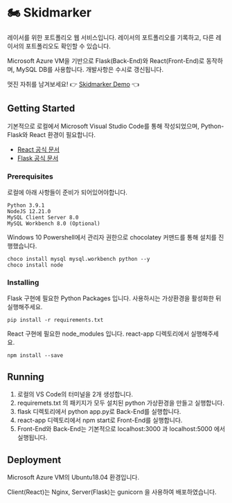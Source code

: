 # :motorcycle: Skidmarker

레이서를 위한 포트폴리오 웹 서비스입니다. 레이서의 포트폴리오를 기록하고, 다른 레이서의 포트폴리오도 확인할 수 있습니다.  

Microsoft Azure VM을 기반으로 Flask(Back-End)와 React(Front-End)로 동작하며, MySQL DB를 사용합니다. 개발사항은 수시로 갱신됩니다.  

멋진 자취를 남겨보세요! :point_right: [Skidmarker Demo](http://elice-kdt-ai-track-vm-racer-48.koreacentral.cloudapp.azure.com/) :point_left:


## Getting Started

기본적으로 로컬에서 Microsoft Visual Studio Code를 통해 작성되었으며, Python-Flask와 React 환경이 필요합니다.  
- [React 공식 문서](https://ko.reactjs.org/docs/getting-started.html)  
- [Flask 공식 문서](https://flask-docs-kr.readthedocs.io/ko/latest/)

### Prerequisites

로컬에 아래 사항들이 준비가 되어있어야합니다. 

```
Python 3.9.1
NodeJS 12.21.0
MySQL Client Server 8.0
MySQL Workbench 8.0 (Optional)
```
Windows 10 Powershell에서 관리자 권한으로 chocolatey 커맨드를 통해 설치를 진행했습니다.
```
choco install mysql mysql.workbench python --y
choco install node
```

### Installing

Flask 구현에 필요한 Python Packages 입니다. 사용하시는 가상환경을 활성화한 뒤 실행해주세요.

```
pip install -r requirements.txt
```

React 구현에 필요한 node_modules 입니다. react-app 디렉토리에서 실행해주세요.

```
npm install --save
```

## Running

1. 로컬의 VS Code의 터미널을 2개 생성합니다.
2. requiremets.txt 의 패키지가 모두 설치된 python 가상환경을 만들고 실행합니다.
3. flask 디렉토리에서 python app.py로 Back-End를 실행합니다.
4. react-app 디렉토리에서 npm start로 Front-End를 실행합니다.
5. Front-End와 Back-End는 기본적으로 localhost:3000 과 localhost:5000 에서 실행됩니다.

## Deployment

Microsoft Azure VM의 Ubuntu18.04 환경입니다.  

Client(React)는 Nginx, Server(Flask)는 gunicorn 을 사용하여 배포하였습니다.